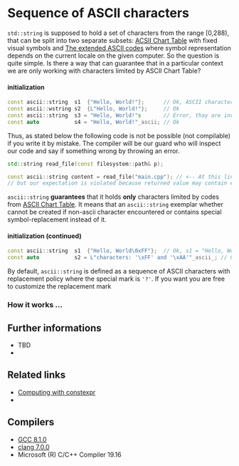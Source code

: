 # Sequence of ASCII characters
`std::string` is supposed to hold a set of characters from the range [0,288), that can be split into two separate subsets: [ACSII Chart Table](https://en.cppreference.com/w/cpp/language/ascii) with fixed visual symbols and [The extended ASCII codes](https://en.wikipedia.org/wiki/Extended_ASCII) where symbol representation depends on the current locale on the given computer. 
So the question is quite simple. Is there a way that can guarantee that in a particular context we are only working with characters limited by ASCII Chart Table?  
#### initialization
```cpp
const ascii::string  s1  {"Hello, World!"};      // Ok, ASCII characters are only allowed
const ascii::wstring s2  {L"Hello, World!"};     // Ok
const ascii::string  s3 = "Hello, World!"s       // Error, thay are incompatible types, `std::string` may contain any extended code.    
const auto           s4 = "Hello, World!"_ascii; // Ok
```
Thus, as stated below the following code is not be possible (not compilable) if you write it by mistake. The compiler will be our guard who will inspect our code and say if something wrong by throwing an error. 
```cpp
std::string read_file(const filesystem::path& p);

const ascii::string content = read_file("main.cpp"); // <-- At this line we expect ASCII only
// but our expectation is violated because returned value may contain extended characters as well.
```
`ascii::string` __guarantees__ that it holds __only__ characters limited by codes from [ASCII Chart Table](https://en.cppreference.com/w/cpp/language/ascii).
It means that an `ascii::string` exemplar whether cannot be created if non-ascii character encountered or contains special symbol-replacement instead of it. 
#### initialization (continued)
```cpp
const ascii::string  s1  {"Hello, World\0xFF"};  // Ok, s1 = "Hello, World?"
const auto           s2 = L"characters: '\xFF' and '\xAA'"_ascii_; // Ok, s2 = "characters: '?' and '?'"
```
By default, `ascii::string` is defined as a sequence of ASCII characters with replacement policy where the special mark is `'?'`. 
If you want you are free to customize the replacement mark    


### How it works ...




## Further informations
* TBD 
* 

## Related links
* [Computing with constexpr](https://github.com/nikolaAV/Modern-Cpp/tree/master/constexpr/invocation_context)
* 

## Compilers
* [GCC 8.1.0](https://wandbox.org/)
* [clang 7.0.0](https://wandbox.org/)
* Microsoft (R) C/C++ Compiler 19.16 

